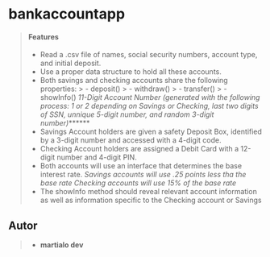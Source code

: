 # bankaccountapp

> #### Features
>
> - Read a .csv file of names, social security numbers, account type, and initial deposit.
> - Use a proper data structure to hold all these accounts.
> - Both savings and checking accounts share the following properties:
      > - deposit()
      > - withdraw()
      > - transfer()
      > - showInfo()
      *11-Digit Account Number (generated with the following process: 1 or 2 depending on Savings or Checking, last two digits of SSN, unnique 5-digit number, and random 3-digit number)*******
> - Savings Account holders are given a safety Deposit Box, identified by a 3-digit number and accessed with a 4-digit code.
> - Checking Account holders are assigned a Debit Card with a 12-digit number and 4-digit PIN.
> - Both accounts will use an interface that determines the base interest rate.
  *Savings accounts will use .25 points less tha the base rate*
  *Checking accounts will use 15% of the base rate*
> - The showInfo method should reveal relevant account information as well as information specific to the Checking account or Savings
>

## Autor
>
> - **martialo dev**
